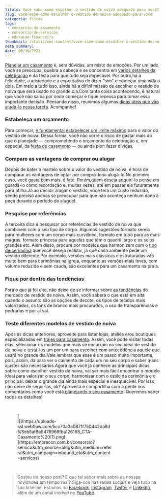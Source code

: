 ```yaml
---
titulo: Você sabe como escolher o vestido de noiva adequado para você?
slug: voce-sabe-como-escolher-o-vestido-de-noiva-adequado-para-voce
categoria: festas
tags:
 - consorcio-de-casamento
 - consorcio-de-servicos
 - educacao-financeira
thumbnail: /static/cms-content/voce-sabe-como-escolher-o-vestido-de-noiva-adequado-para-voce.jpg
meta_summary: 
date: 06/10/2021
---
```

[Planejar um casamento](https://www.embracon.com.br/blog/conheca-as-principais-tendencias-em-decoracao-de-casamento) é, sem dúvidas, um misto de emoções. Por um lado, você se preocupa, quebra a cabeça e se concentra em [vários detalhes da celebração](https://www.embracon.com.br/blog/fornecedores-para-casamentos-escolha-bem-e-negocie-os-precos) e da festa para que tudo seja impecável. Por outro,há a felicidade, a ansiedade e a expectativa de dizer "sim" e começar uma vida a dois. Em meio a tudo isso, ainda há a difícil missão de escolher o vestido de noiva que será usado no grande dia.Com tanta coisa acontecendo, é natural que você não saiba por onde começar e fique receosa para tomar essa importante decisão. Pensando nisso, reunimos algumas [dicas úteis que vão ajudá-la nessa tarefa](https://www.embracon.com.br/blog/dia-de-festa-5-coisas-que-nao-podem-faltar-no-seu-casamento). Acompanhe!

### Estabeleça um orçamento

Para começar, [é fundamental estabelecer um limite máximo](https://www.embracon.com.br/blog/consorcio-de-casamento-saiba-como-funciona) para o valor do vestido de noiva. Dessa forma, você não corre o risco de gastar mais do que o planejado — comprometendo o orçamento da celebração e, em especial, da [festa de casamento](https://www.embracon.com.br/blog/festa-de-casamento-grande-ou-pequena-como-escolher) — ou ainda pior: fazer dívidas.

### Compare as vantagens de comprar ou alugar

Depois de bater o martelo sobre o valor do vestido de noiva, é hora de comparar as vantagens de optar por comprá-loou alugá-lo.No primeiro caso, você gasta bem mais, é fato. Porém,quem deseja adquiri-lo pensa em guardá-lo como recordação e, muitas vezes, até em passar ele futuramente para afilha.Já ao decidir alugar o vestido, você terá um custo reduzido, sendo preciso apenas se preocupar para que não aconteça nenhum dano à peça durante o período do aluguel.

### Pesquise por referências

A terceira dica é pesquisar por referências de vestido de noiva que combinem com o seu tipo de corpo. Algumas sugestões:formato sereia para mulheres com um corpo mais curvilíneo, formato em tubo para as mais magras, formato princesa para aquelas que têm o quadril largo e os seios grandes etc. Além disso, procure por modelos que harmonizem com o [tipo de cerimônia](https://www.embracon.com.br/blog/cerimonial-de-casamento-vale-a-pena-contratar) que você deseja realizar, já que cada ambiente pede um vestido diferente.Por exemplo, versões mais clássicas e estruturadas vão muito bem para cerimônias na igreja, enquanto as versões mais leves, com volume reduzido e sem cauda, são excelentes para um casamento na praia.

### Fique por dentro das tendências

Fora o que já foi dito, não deixe de se informar sobre [as tendências](https://www.embracon.com.br/blog/6-tendencias-de-casamento-que-voce-precisa-conhecer) do mercado de vestido de noiva. Assim, você saberá o que está em alta quando o assunto são as opções de decote, os tipos de tecidos mais valorizados, os tons de branco mais procurados, o uso de transparências e pedrarias e por aí vai.

### Teste diferentes modelos de vestido de noiva

Após as dicas anteriores, aproveite para listar lojas, ateliês e/ou boutiques especializadas em [trajes para casamento](https://www.embracon.com.br/blog/confira-as-4-festas-de-casamento-de-famosos). Assim, você pode visitar todas elas, selecionar os modelos que mais se encaixam no seu ideal de vestido de noiva e testá-los um por um para escolher com antecedência aquele que usará no grande dia.Vale lembrar que esse é um passo muito importante, pois, assim, dá para ver o caimento de cada um no seu corpo e saber quais ajustes são necessários.Agora que você já conhece as principais dicas sobre como escolher vestido de noiva, vai ser mais fácil encontrar o modelo ideal para valorizar o seu corpo, harmonizar com o estilo da cerimônia e o principal: deixar o grande dia ainda mais especial e inesquecível. Por isso, não deixe de segui-las, ok? Aproveita e compartilha com a gente nos comentários como você está[ planejando o seu casamento](https://www.embracon.com.br/blog/saiba-quais-sao-os-primeiros-passos-para-planejar-um-casamento). Queremos saber todos os detalhes!

‍

<figure class="w-richtext-figure-type-image w-richtext-align-center" style="max-width:310px">[<div>![](https://uploads-ssl.webflow.com/5cc70a3a0871f750442da9d5/5eb5af8a9478969fba126198_CTA-Casamento%20(1).png)</div>](https://embracon.com.br/consorcio?servico&utm_source=blog&utm_medium=referral&utm_campaign=inbound_cta&utm_content=servicos)</figure>‍

> Gostou do nosso post? E que tal saber mais sobre as nossas novidades em tempo real? Siga-nos nas redes sociais e veja tudo na sua timeline. Estamos no [Facebook](https://www.facebook.com/embracon/), [Instagram](https://www.instagram.com/embraconoficial/), [Twitter](https://twitter.com/embracon) e [LinkedIn](https://www.linkedin.com/company/1018875/), além de um canal incrível no [YouTube](https://www.youtube.com/channel/UCL-Y0mv9zc73Iek48NLUBzQ).
